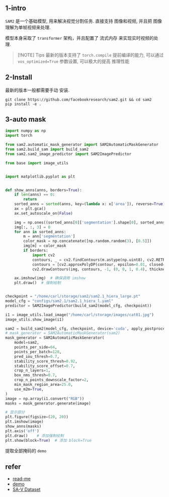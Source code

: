 
## 1-intro

`SAM2` 是一个基础模型, 用来解决视觉分割任务. 直接支持 图像和视频, 并且把 图像理解为单帧视频来处理.

模型本身采取了 `transformer` 架构，并且配置了 流式内存 来实现实时视频的处理.


> [!NOTE] Tips
> 最新的版本支持了 `torch.compile` 提前编译的能力, 可以通过 `vos_optimized=True` 参数设置, 可以极大的提高 推理性能


## 2-Install

最新的版本一般都需要手动 安装.

```shell
git clone https://github.com/facebookresearch/sam2.git && cd sam2
pip install -e .
```

## 3-auto mask


```python
import numpy as np
import torch

from sam2.automatic_mask_generator import SAM2AutomaticMaskGenerator
from sam2.build_sam import build_sam2
from sam2.sam2_image_predictor import SAM2ImagePredictor

from base import image_utils


import matplotlib.pyplot as plt


def show_anns(anns, borders=True):
    if len(anns) == 0:
        return
    sorted_anns = sorted(anns, key=(lambda x: x['area']), reverse=True)
    ax = plt.gca()
    ax.set_autoscale_on(False)

    img = np.ones((sorted_anns[0]['segmentation'].shape[0], sorted_anns[0]['segmentation'].shape[1], 4))
    img[:, :, 3] = 0
    for ann in sorted_anns:
        m = ann['segmentation']
        color_mask = np.concatenate([np.random.random(3), [0.5]])
        img[m] = color_mask
        if borders:
            import cv2
            contours, _ = cv2.findContours(m.astype(np.uint8), cv2.RETR_EXTERNAL, cv2.CHAIN_APPROX_NONE)
            contours = [cv2.approxPolyDP(contour, epsilon=0.01, closed=True) for contour in contours]
            cv2.drawContours(img, contours, -1, (0, 0, 1, 0.4), thickness=1)

    ax.imshow(img)  # 确保调用 imshow
    plt.draw()  # 强制绘制


checkpoint = "/home/carl/storage/sam2/sam2.1_hiera_large.pt"
model_cfg = "configs/sam2.1/sam2.1_hiera_l.yaml"
predictor = SAM2ImagePredictor(build_sam2(model_cfg, checkpoint))

i1 = image_utils.load_image("/home/carl/storage/images/cat01.jpg")
image_utils.show_image(i1)

sam2 = build_sam2(model_cfg, checkpoint, device='cuda', apply_postprocessing=False)
# mask_generator = SAM2AutomaticMaskGenerator(sam2)
mask_generator = SAM2AutomaticMaskGenerator(
    model=sam2,
    points_per_side=64,
    points_per_batch=128,
    pred_iou_thresh=0.7,
    stability_score_thresh=0.92,
    stability_score_offset=0.7,
    crop_n_layers=1,
    box_nms_thresh=0.7,
    crop_n_points_downscale_factor=2,
    min_mask_region_area=25.0,
    use_m2m=True,
)
image = np.array(i1.convert("RGB"))
masks = mask_generator.generate(image)

# 显示部分
plt.figure(figsize=(20, 20))
plt.imshow(image)
show_anns(masks)
plt.axis('off')
plt.draw()    # 添加强制绘制
plt.show(block=True)  # 添加 block=True
```

提取全部掩码的 `demo`

## refer

- [read-me](https://github.com/facebookresearch/sam2?tab=readme-ov-file)
- [demo](https://github.com/facebookresearch/sam2/blob/main/notebooks/image_predictor_example.ipynb)
- [SA-V Dataset](https://ai.meta.com/datasets/segment-anything-video/)